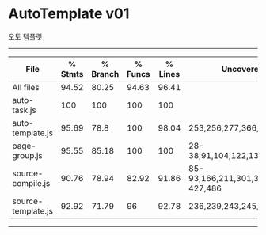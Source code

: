 # AutoTemplate v01
오토 템플릿



----------------------------------------
File                                     | % Stmts | % Branch | % Funcs | % Lines | Uncovered Line #s                                                           
-----------------------------------------|---------|----------|---------|---------|--
All files           |   94.52 |    80.25 |   94.63 |   96.41 |                                           
 auto-task.js       |     100 |      100 |     100 |     100 |                                           
 auto-template.js   |   95.69 |     78.8 |     100 |   98.04 | 253,256,277,366,502,752,845               
 page-group.js      |   95.55 |    85.18 |     100 |     100 | 28-38,91,104,122,134,218,276,293          
 source-compile.js  |   90.76 |    78.94 |   82.92 |   91.86 | 85-93,166,211,301,304,308,317,423-427,486 
 source-template.js |   92.92 |    71.79 |      96 |   92.78 | 236,239,243,245,347-350                             
----------------------------------------